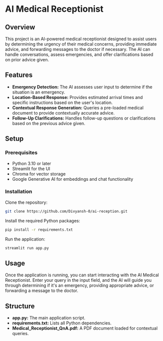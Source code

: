 
# AI Medical Receptionist

## Overview
This project is an AI-powered medical receptionist designed to assist users by determining the urgency of their medical concerns, providing immediate advice, and forwarding messages to the doctor if necessary. The AI can handle conversations, assess emergencies, and offer clarifications based on prior advice given.

## Features
- **Emergency Detection:** The AI assesses user input to determine if the situation is an emergency.
- **Location-Based Response:** Provides estimated arrival times and specific instructions based on the user's location.
- **Contextual Response Generation:** Queries a pre-loaded medical document to provide contextually accurate advice.
- **Follow-Up Clarifications:** Handles follow-up questions or clarifications based on the previous advice given.


## Setup

### Prerequisites
- Python 3.10 or later
- Streamlit for the UI
- Chroma for vector storage
- Google Generative AI for embeddings and chat functionality

### Installation
Clone the repository:

```bash
git clone https://github.com/Divyansh-0/ai-reception.git
```

Install the required Python packages:

```bash
pip install -r requirements.txt
```

Run the application:

```bash
streamlit run app.py
```

## Usage
Once the application is running, you can start interacting with the AI Medical Receptionist. Enter your query in the input field, and the AI will guide you through determining if it's an emergency, providing appropriate advice, or forwarding a message to the doctor.

## Structure
- **app.py:** The main application script.
- **requirements.txt:** Lists all Python dependencies.
- **Medical_Receptionist_QnA.pdf:** A PDF document loaded for contextual queries.
```

